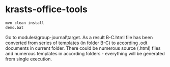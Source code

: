 # krasts-office-tools

``` cmd
mvn clean install
demo.bat
```

Go to modules\group-journal\target.
As a result B-C.html file has been converted from series of templates (in folder B-C) to according .odt documents in current folder. There could be numerous source (.html) files and numerous templates in according folders - everything will be generated from single execution.
